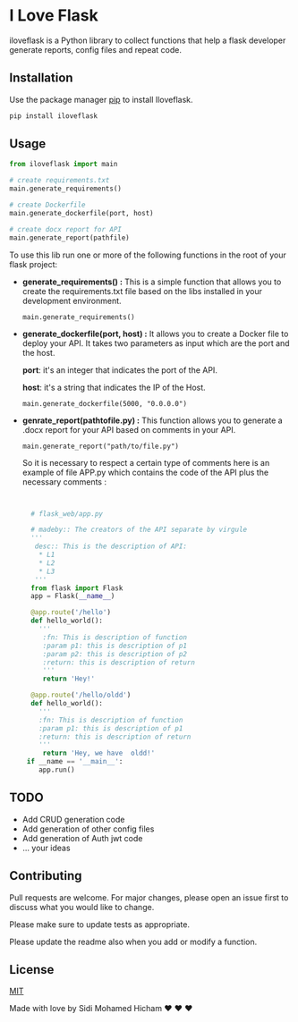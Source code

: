 # I Love Flask

iloveflask is a Python library to collect functions that help a flask developer generate reports, config files and repeat code.

## Installation

Use the package manager [pip](https://pip.pypa.io/en/stable/) to install Iloveflask.

```bash
pip install iloveflask
```

## Usage

```python
from iloveflask import main

# create requirements.txt
main.generate_requirements()

# create Dockerfile
main.generate_dockerfile(port, host)

# create docx report for API
main.generate_report(pathfile)
```

To use this lib run one or more of the following functions in the root of your flask project:
 
- **generate_requirements() :**
This is a simple function that allows you to create the requirements.txt file based on the libs installed in your development environment.

      main.generate_requirements()
- **generate_dockerfile(port, host) :**
It allows you to create a Docker file to deploy your API. It takes two parameters as input which are the port and the host. 

     **port**: it's an integer that indicates the port of the API.

     **host**: it's a string that indicates the IP of the Host.

      main.generate_dockerfile(5000, "0.0.0.0")

- **genrate_report(pathtofile.py) :**
This function allows you to generate a .docx report for your API based on comments in your API. 

      main.generate_report("path/to/file.py")

   So it is necessary to respect a certain type of comments here is an example of file APP.py which contains the code of the API plus the necessary comments : 
 
   ```python


     # flask_web/app.py

     # madeby:: The creators of the API separate by virgule
     '''
      desc:: This is the description of API:
       * L1 
       * L2
       * L3
      '''
     from flask import Flask
     app = Flask(__name__)

     @app.route('/hello')
     def hello_world():
       '''
        :fn: This is description of function
        :param p1: this is description of p1
        :param p2: this is description of p2
        :return: this is description of return
        '''
        return 'Hey!'

     @app.route('/hello/oldd')
     def hello_world():
       '''
       :fn: This is description of function
       :param p1: this is description of p1
       :return: this is description of return
       '''
        return 'Hey, we have  oldd!'
    if __name == '__main__':
       app.run()

   ```

## TODO 

- Add CRUD generation code
- Add generation of other config files
- Add generation of Auth jwt code
- ... your ideas 
## Contributing
Pull requests are welcome. For major changes, please open an issue first to discuss what you would like to change.

Please make sure to update tests as appropriate.

Please update the readme also when you add or modify a function.

## License
[MIT](https://choosealicense.com/licenses/mit/)

Made with love by Sidi Mohamed Hicham :heart: :heart: :heart: 